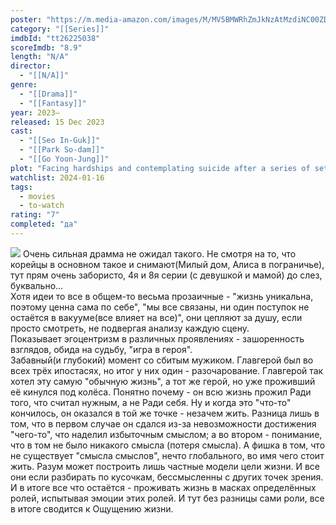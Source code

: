 ```yaml
---
poster: "https://m.media-amazon.com/images/M/MV5BMWRhZmJkNzAtMzdiNC00ZDAzLWExOWUtYWQ2NzVlNmRhNDlhXkEyXkFqcGdeQXVyNjI4NDY5ODM@._V1_SX300.jpg"
category: "[[Series]]"
imdbId: "tt26225038"
scoreImdb: "8.9"
length: "N/A"
director: 
  - "[[N/A]]"
genre: 
  - "[[Drama]]"
  - "[[Fantasy]]"
year: 2023–
released: 15 Dec 2023
cast: 
  - "[[Seo In-Guk]]"
  - "[[Park So-dam]]"
  - "[[Go Yoon-Jung]]"
plot: "Facing hardships and contemplating suicide after a series of setbacks, a man is confronted by Death and tasked with experiencing death over and over again through 13 other lives to earn the chance to live."
watchlist: 2024-01-16
tags: 
  - movies
  - to-watch
rating: "7"
completed: "да"
---
```

![](https://m.media-amazon.com/images/M/MV5BMWRhZmJkNzAtMzdiNC00ZDAzLWExOWUtYWQ2NzVlNmRhNDlhXkEyXkFqcGdeQXVyNjI4NDY5ODM@._V1_SX300.jpg)
Очень сильная драмма не ожидал такого. Не смотря на то, что корейцы в основном такое и снимают(Милый дом, Алиса в пограничье), тут прям очень забористо, 4я и 8я серии (с девушкой и мамой) до слез, буквально...  
Хотя идеи то все в общем-то весьма прозаичные - "жизнь уникальна, поэтому ценна сама по себе", "мы все связаны, ни один поступок не остаётся в вакууме(все влияет на все)", они цепляют за душу, если просто смотреть, не подвергая анализу каждую сцену.  
Показывает эгоцентризм в различных проявлениях - зашоренность взглядов, обида на судьбу, "игра в героя".  
Забавный(и глубокий) момент со сбитым мужиком. Главгерой был во всех трёх ипостасях, но итог у них один - разочарование. Главгерой так хотел эту самую "обычную жизнь", а тот же герой, но уже проживший её кинулся под колёса. Понятно почему - он всю жизнь прожил Ради того, что считал нужным, а не Ради себя. Ну и когда это "что-то" кончилось, он оказался в той же точке - незачем жить. Разница лишь в том, что в первом случае он сдался из-за невозможности достижения "чего-то", что наделил избыточным смыслом; а во втором - понимание, что в том не было никакого смысла (потеря смысла). А фишка в том, что не существует "смысла смыслов", нечто глобального, во имя чего стоит жить. Разум может построить лишь частные модели цели жизни. И все они если разбирать по кусочкам, бессмысленны с других точек зрения. И в итоге все что остаётся - проживать жизнь в масках определённых ролей, испытывая эмоции этих ролей. И тут без разницы сами роли, все в итоге сводится к Ощущению жизни.